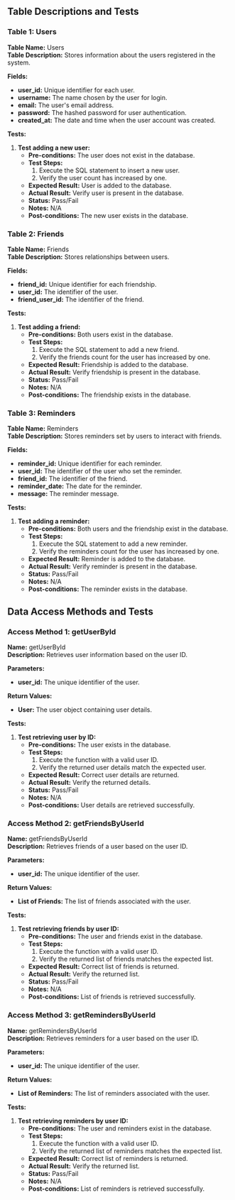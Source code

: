 ## Table Descriptions and Tests

### Table 1: Users
**Table Name:** Users  
**Table Description:** Stores information about the users registered in the system.

**Fields:**
- **user_id:** Unique identifier for each user.
- **username:** The name chosen by the user for login.
- **email:** The user's email address.
- **password:** The hashed password for user authentication.
- **created_at:** The date and time when the user account was created.

**Tests:**
1. **Test adding a new user:**
   - **Pre-conditions:** The user does not exist in the database.
   - **Test Steps:**
     1. Execute the SQL statement to insert a new user.
     2. Verify the user count has increased by one.
   - **Expected Result:** User is added to the database.
   - **Actual Result:** Verify user is present in the database.
   - **Status:** Pass/Fail
   - **Notes:** N/A
   - **Post-conditions:** The new user exists in the database.

### Table 2: Friends
**Table Name:** Friends  
**Table Description:** Stores relationships between users.

**Fields:**
- **friend_id:** Unique identifier for each friendship.
- **user_id:** The identifier of the user.
- **friend_user_id:** The identifier of the friend.

**Tests:**
1. **Test adding a friend:**
   - **Pre-conditions:** Both users exist in the database.
   - **Test Steps:**
     1. Execute the SQL statement to add a new friend.
     2. Verify the friends count for the user has increased by one.
   - **Expected Result:** Friendship is added to the database.
   - **Actual Result:** Verify friendship is present in the database.
   - **Status:** Pass/Fail
   - **Notes:** N/A
   - **Post-conditions:** The friendship exists in the database.

### Table 3: Reminders
**Table Name:** Reminders  
**Table Description:** Stores reminders set by users to interact with friends.

**Fields:**
- **reminder_id:** Unique identifier for each reminder.
- **user_id:** The identifier of the user who set the reminder.
- **friend_id:** The identifier of the friend.
- **reminder_date:** The date for the reminder.
- **message:** The reminder message.

**Tests:**
1. **Test adding a reminder:**
   - **Pre-conditions:** Both users and the friendship exist in the database.
   - **Test Steps:**
     1. Execute the SQL statement to add a new reminder.
     2. Verify the reminders count for the user has increased by one.
   - **Expected Result:** Reminder is added to the database.
   - **Actual Result:** Verify reminder is present in the database.
   - **Status:** Pass/Fail
   - **Notes:** N/A
   - **Post-conditions:** The reminder exists in the database.

## Data Access Methods and Tests

### Access Method 1: getUserById
**Name:** getUserById  
**Description:** Retrieves user information based on the user ID.

**Parameters:**
- **user_id:** The unique identifier of the user.

**Return Values:**
- **User:** The user object containing user details.

**Tests:**
1. **Test retrieving user by ID:**
   - **Pre-conditions:** The user exists in the database.
   - **Test Steps:**
     1. Execute the function with a valid user ID.
     2. Verify the returned user details match the expected user.
   - **Expected Result:** Correct user details are returned.
   - **Actual Result:** Verify the returned details.
   - **Status:** Pass/Fail
   - **Notes:** N/A
   - **Post-conditions:** User details are retrieved successfully.

### Access Method 2: getFriendsByUserId
**Name:** getFriendsByUserId  
**Description:** Retrieves friends of a user based on the user ID.

**Parameters:**
- **user_id:** The unique identifier of the user.

**Return Values:**
- **List of Friends:** The list of friends associated with the user.

**Tests:**
1. **Test retrieving friends by user ID:**
   - **Pre-conditions:** The user and friends exist in the database.
   - **Test Steps:**
     1. Execute the function with a valid user ID.
     2. Verify the returned list of friends matches the expected list.
   - **Expected Result:** Correct list of friends is returned.
   - **Actual Result:** Verify the returned list.
   - **Status:** Pass/Fail
   - **Notes:** N/A
   - **Post-conditions:** List of friends is retrieved successfully.

### Access Method 3: getRemindersByUserId
**Name:** getRemindersByUserId  
**Description:** Retrieves reminders for a user based on the user ID.

**Parameters:**
- **user_id:** The unique identifier of the user.

**Return Values:**
- **List of Reminders:** The list of reminders associated with the user.

**Tests:**
1. **Test retrieving reminders by user ID:**
   - **Pre-conditions:** The user and reminders exist in the database.
   - **Test Steps:**
     1. Execute the function with a valid user ID.
     2. Verify the returned list of reminders matches the expected list.
   - **Expected Result:** Correct list of reminders is returned.
   - **Actual Result:** Verify the returned list.
   - **Status:** Pass/Fail
   - **Notes:** N/A
   - **Post-conditions:** List of reminders is retrieved successfully.
